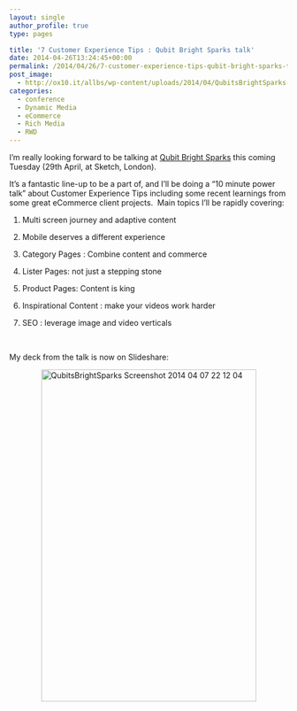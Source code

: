 ```yaml
---
layout: single
author_profile: true
type: pages

title: '7 Customer Experience Tips : Qubit Bright Sparks talk'
date: 2014-04-26T13:24:45+00:00
permalink: /2014/04/26/7-customer-experience-tips-qubit-bright-sparks-talk/
post_image:
  - http://ox10.it/allbs/wp-content/uploads/2014/04/QubitsBrightSparks-Screenshot-2014-04-26-14.23.37.png
categories:
  - conference
  - Dynamic Media
  - eCommerce
  - Rich Media
  - RWD
---
```

I’m really looking forward to be talking at [Qubit Bright Sparks](http://qubitbrightsparks.co.uk/) this coming Tuesday (29th April, at Sketch, London).

It’s a fantastic line-up to be a part of, and I’ll be doing a &#8220;10 minute power talk” about Customer Experience Tips including some recent learnings from some great eCommerce client projects.  Main topics I’ll be rapidly covering:

1) Multi screen journey and adaptive content

2) Mobile deserves a different experience

3) Category Pages : Combine content and commerce

4) Lister Pages: not just a stepping stone

5) Product Pages: Content is king

6) Inspirational Content : make your videos work harder

7) SEO : leverage image and video verticals

&nbsp;

My deck from the talk is now on Slideshare:

<img style="display: block; margin-left: auto; margin-right: auto;" title="QubitsBrightSparks-Screenshot 2014-04-07 22.12.04.png" src="http://ox10.it/allbs/wp-content/uploads/2014/04/QubitsBrightSparks-Screenshot-2014-04-07-22.12.04.png" alt="QubitsBrightSparks Screenshot 2014 04 07 22 12 04" width="389" height="600" border="0" />
